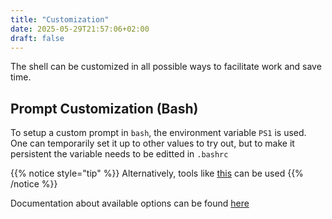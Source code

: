 ```yaml
---
title: "Customization"
date: 2025-05-29T21:57:06+02:00
draft: false
---
```


The shell can be customized in all possible ways to facilitate work and save time. 


## Prompt Customization (Bash)

To setup a custom prompt in `bash`, the environment variable `PS1` is used. One can temporarily set it up to other values to try out, but to make it persistent the variable needs to be editted in `.bashrc`

{{% notice style="tip" %}}
Alternatively, tools like [this](https://bash-prompt-generator.org/) can be used
{{% /notice %}}

Documentation about available options can be found [here](https://www.gnu.org/software/bash/manual/html_node/Controlling-the-Prompt.html)